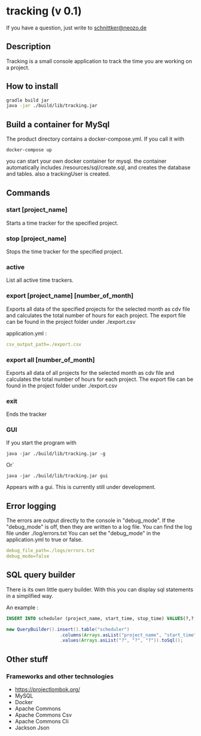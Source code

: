# tracking (v 0.1)
If you have a question, just write to 
schnittker@neozo.de

## Description
Tracking is a small console application to track the time you are working on a project. 

## How to install
```bash
gradle build jar
java -jar ./build/lib/tracking.jar
```

## Build a container for MySql
The product directory contains a docker-compose.yml.
If you call it with 
```shell
docker-compose up
```
you can start your own docker container for mysql. 
the container automatically includes /resources/sql/create.sql, and creates the database and tables. 
also a trackingUser is created.

## Commands
### start [project_name]
Starts a time tracker for the specified project. 

### stop [project_name]
Stops the time tracker for the specified project.

### active
List all active time trackers.

### export [project_name] [number_of_month]
Exports all data of the specified projects for the selected month as cdv file and calculates the total number of hours for each project.
The export file can be found in the project folder under ./export.csv

application.yml :
```yaml
csv_output_path=./export.csv
```

### export all [number_of_month]
Exports all data of all projects for the selected month as cdv file and calculates the total number of hours for each project.
The export file can be found in the project folder under ./export.csv

### exit
Ends the tracker

### GUI
If you start the program with 
```shell
java -jar ./build/lib/tracking.jar -g
```
Or`

```shell
java -jar ./build/lib/tracking.jar gui
```

Appears with a gui. 
This is currently still under development.

## Error logging
The errors are output directly to the console in "debug_mode". 
If the "debug_mode" is off, then they are written to a log file. 
You can find the log file under ./log/errors.txt
You can set the "debug_mode" in the application.yml to true or false.

```yaml
debug_file_path=./logs/errors.txt
debug_mode=false
```

## SQL query builder
There is its own little query builder.
With this you can display sql statements in a simplified way. 

An example : 
```sql
INSERT INTO scheduler (project_name, start_time, stop_time) VALUES(?,?,?)
```
```java
new QueryBuilder().insert().table("scheduler")
                    .columns(Arrays.asList("project_name", "start_time", "stop_time"))
                    .values(Arrays.asList("?", "?", "?")).toSql();
```

## Other stuff
### Frameworks and other technologies
* <https://projectlombok.org/>
* MySQL
* Docker
* Apache Commons
* Apache Commons Csv
* Apache Commons Cli
* Jackson Json
